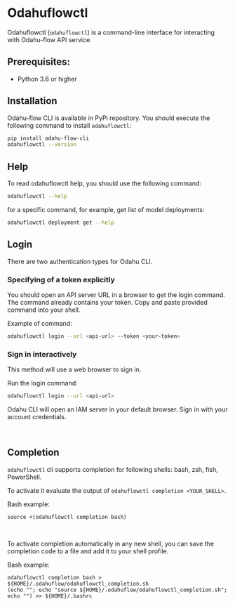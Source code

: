 # Odahuflowctl

Odahuflowctl (`odahuflowctl`) is a command-line interface for interacting with Odahu-flow API service.

## Prerequisites:

-  Python 3.6 or higher

## Installation

Odahu-flow CLI is available in PyPi repository. You should execute the following command to install `odahuflowctl`:

```bash
pip install odahu-flow-cli
odahuflowctl --version
```

## Help

To read odahuflowctl help, you should use the following command:

```bash
odahuflowctl --help
```

for a specific command, for example, get list of model deployments:

```bash
odahuflowctl deployment get --help
```

## Login

There are two authentication types for Odahu CLI.

### Specifying of a token explicitly

You should open an API server URL in a browser to get the login command.
The command already contains your token.
Copy and paste provided command into your shell. 

Example of command:
```bash
odahuflowctl login --url <api-url> --token <your-token>
```

### Sign in interactively

This method will use a web browser to sign in. 

Run the login command:
```bash
odahuflowctl login --url <api-url>
```

Odahu CLI will open an IAM server in your default browser. Sign in with your account credentials.

<br>

## Completion

`odahuflowctl` cli supports completion for following shells: bash, zsh, fish, PowerShell.

To activate it evaluate the output of `odahuflowctl completion <YOUR_SHELL>`.

Bash example:
```shell script
source <(odahuflowctl completion bash)
```

<br>

To activate completion automatically in any new shell, you can save the completion code to a file 
and add it to your shell profile.

Bash example:
```shell script
odahuflowctl completion bash > ${HOME}/.odahuflow/odahuflowctl_completion.sh
(echo ""; echo "source ${HOME}/.odahuflow/odahuflowctl_completion.sh"; echo "") >> ${HOME}/.bashrc
```
